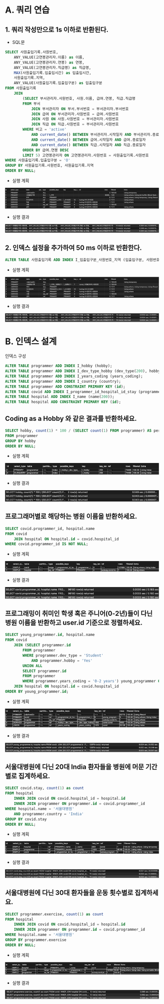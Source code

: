 # A. 쿼리 연습

## 1. 쿼리 작성만으로 1s 이하로 반환된다.

- SQL문

```sql
SELECT 사원출입기록.사원번호, 
	ANY_VALUE(고연봉관리자.이름) as 이름, 
    ANY_VALUE(고연봉관리자.연봉) as 연봉, 
    ANY_VALUE(고연봉관리자.직급명) as 직급명, 
    MAX(사원출입기록.입출입시간) as 입출입시간, 
    사원출입기록.지역, 
    ANY_VALUE(사원출입기록.입출입구분) as 입출입구분 
FROM 사원출입기록
	JOIN 
		(SELECT 부서관리자.사원번호, 사원.이름, 급여.연봉, 직급.직급명
        FROM 부서
			JOIN 부서관리자 ON 부서.부서번호 = 부서관리자.부서번호
			JOIN 급여 ON 부서관리자.사원번호 = 급여.사원번호
            JOIN 사원 ON 사원.사원번호 = 부서관리자.사원번호
            JOIN 직급 ON 직급.사원번호 = 부서관리자.사원번호
		WHERE 비고 = 'active'
			AND current_date() BETWEEN 부서관리자.시작일자 AND 부서관리자.종료일자
			AND current_date() BETWEEN 급여.시작일자 AND 급여.종료일자
			AND current_date() BETWEEN 직급.시작일자 AND 직급.종료일자
		ORDER BY 급여.연봉 DESC
		LIMIT 5) 고연봉관리자 ON 고연봉관리자.사원번호 = 사원출입기록.사원번호
WHERE 사원출입기록.입출입구분 = 'O'
GROUP BY 사원출입기록.사원번호, 사원출입기록.지역
ORDER BY NULL;
```

- 실행 계획
  
![image](images/image1.png)

- 실행 결과

![image](images/image2.png)

## 2. 인덱스 설정을 추가하여 50 ms 이하로 반환한다.

```sql
ALTER TABLE 사원출입기록 ADD INDEX I_입출입구분_사원번호_지역 (입출입구분, 사원번호, 지역);
```

- 실행 계획

![image](images/image4.png)

- 실행 결과
  
![image](images/image3.png)

# B. 인덱스 설계

인덱스 구성
```sql
ALTER TABLE programmer ADD INDEX I_hobby (hobby);
ALTER TABLE programmer ADD INDEX I_dev_type_hobby (dev_type(200), hobby);
ALTER TABLE programmer ADD INDEX I_years_coding (years_coding);
ALTER TABLE programmer ADD INDEX I_country (country);
ALTER TABLE programmer ADD CONSTRAINT PRIMARY KEY (id);
ALTER TABLE covid ADD INDEX I_programmer_id_hospital_id_stay (programmer_id, hospital_id, stay);
ALTER TABLE hospital ADD INDEX I_name (name(200));
ALTER TABLE hospital ADD CONSTRAINT PRIMARY KEY (id);
```

## Coding as a Hobby 와 같은 결과를 반환하세요.

```sql
SELECT hobby, count(1) * 100 / (SELECT count(1) FROM programmer) AS percentage
FROM programmer
GROUP BY hobby
ORDER BY NULL;
```

- 실행 계획

![image](images/image5.png)

- 실행 결과

![image](images/image6.png)

## 프로그래머별로 해당하는 병원 이름을 반환하세요.

```sql
SELECT covid.programmer_id, hospital.name 
FROM covid
	JOIN hospital ON hospital.id = covid.hospital_id
WHERE covid.programmer_id IS NOT NULL;
```

- 실행 계획
  
![image](images/image7.png)

- 실행 결과

![image](images/image8.png)

## 프로그래밍이 취미인 학생 혹은 주니어(0-2년)들이 다닌 병원 이름을 반환하고 user.id 기준으로 정렬하세요. 

```sql
SELECT young_programmer.id, hospital.name
FROM covid
	JOIN (SELECT programmer.id
		FROM programmer
        WHERE programmer.dev_type = 'Student' 
			AND programmer.hobby = 'Yes'
        UNION ALL
        SELECT programmer.id
		FROM programmer
        WHERE programmer.years_coding = '0-2 years') young_programmer ON young_programmer.id = covid.programmer_id
	JOIN hospital ON hospital.id = covid.hospital_id
ORDER BY young_programmer.id;
```

- 실행 계획

![image](images/image9.png)

- 실행 결과

![image](images/image10.png)

## 서울대병원에 다닌 20대 India 환자들을 병원에 머문 기간별로 집계하세요.

```sql
SELECT covid.stay, count(1) as count
FROM hospital
	INNER JOIN covid ON covid.hospital_id = hospital.id 
    INNER JOIN programmer ON programmer.id = covid.programmer_id
WHERE hospital.name = '서울대병원'
	AND programmer.country = 'India'
GROUP BY covid.stay
ORDER BY NULL;
```

- 실행 계획

![image](images/image11.png)

- 실행 결과

![image](images/image12.png)

## 서울대병원에 다닌 30대 환자들을 운동 횟수별로 집계하세요. 

```sql
SELECT programmer.exercise, count(1) as count
FROM hospital
	INNER JOIN covid ON covid.hospital_id = hospital.id
    INNER JOIN programmer ON programmer.id = covid.programmer_id
WHERE hospital.name = '서울대병원'
GROUP BY programmer.exercise
ORDER BY NULL;
```

- 실행 계획

![image](images/image13.png)
  
- 실행 결과

![image](images/image14.png)